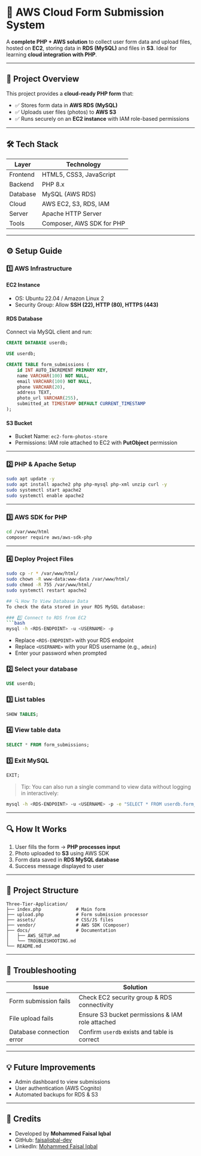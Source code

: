 # 🚀 AWS Cloud Form Submission System  

A **complete PHP + AWS solution** to collect user form data and upload files, hosted on **EC2**, storing data in **RDS (MySQL)** and files in **S3**. Ideal for learning **cloud integration with PHP**.

---

## 📌 Project Overview
This project provides a **cloud-ready PHP form** that:  
- ✅ Stores form data in **AWS RDS (MySQL)**  
- ✅ Uploads user files (photos) to **AWS S3**  
- ✅ Runs securely on an **EC2 instance** with IAM role-based permissions  

---

## 🛠️ Tech Stack
| Layer         | Technology |
|---------------|------------|
| Frontend      | HTML5, CSS3, JavaScript |
| Backend       | PHP 8.x |
| Database      | MySQL (AWS RDS) |
| Cloud         | AWS EC2, S3, RDS, IAM |
| Server        | Apache HTTP Server |
| Tools         | Composer, AWS SDK for PHP |

---

## ⚙️ Setup Guide  

### 1️⃣ AWS Infrastructure
#### EC2 Instance
- OS: Ubuntu 22.04 / Amazon Linux 2  
- Security Group: Allow **SSH (22), HTTP (80), HTTPS (443)**  

#### RDS Database
Connect via MySQL client and run:
```sql
CREATE DATABASE userdb;

USE userdb;

CREATE TABLE form_submissions (
    id INT AUTO_INCREMENT PRIMARY KEY,
    name VARCHAR(100) NOT NULL,
    email VARCHAR(100) NOT NULL,
    phone VARCHAR(20),
    address TEXT,
    photo_url VARCHAR(255),
    submitted_at TIMESTAMP DEFAULT CURRENT_TIMESTAMP
);
````

#### S3 Bucket

* Bucket Name: `ec2-form-photos-store`
* Permissions: IAM role attached to EC2 with **PutObject** permission

---

### 2️⃣ PHP & Apache Setup

```bash
sudo apt update -y
sudo apt install apache2 php php-mysql php-xml unzip curl -y
sudo systemctl start apache2
sudo systemctl enable apache2
```

---

### 3️⃣ AWS SDK for PHP

```bash
cd /var/www/html
composer require aws/aws-sdk-php
```

---

### 4️⃣ Deploy Project Files

```bash
sudo cp -r * /var/www/html/
sudo chown -R www-data:www-data /var/www/html/
sudo chmod -R 755 /var/www/html/
sudo systemctl restart apache2

## 🔍 How To View Database Data
To check the data stored in your RDS MySQL database:

### 1️⃣ Connect to RDS from EC2
```bash
mysql -h <RDS-ENDPOINT> -u <USERNAME> -p
````

* Replace `<RDS-ENDPOINT>` with your RDS endpoint
* Replace `<USERNAME>` with your RDS username (e.g., `admin`)
* Enter your password when prompted

### 2️⃣ Select your database

```sql
USE userdb;
```

### 3️⃣ List tables

```sql
SHOW TABLES;
```

### 4️⃣ View table data

```sql
SELECT * FROM form_submissions;
```

### 5️⃣ Exit MySQL

```sql
EXIT;
```

> Tip: You can also run a single command to view data without logging in interactively:

```bash
mysql -h <RDS-ENDPOINT> -u <USERNAME> -p -e "SELECT * FROM userdb.form_submissions;"
```
---

## 🔍 How It Works

1. User fills the form → **PHP processes input**
2. Photo uploaded to **S3** using AWS SDK
3. Form data saved in **RDS MySQL database**
4. Success message displayed to user

---

## 📂 Project Structure

```
Three-Tier-Application/
├── index.php             # Main form
├── upload.php            # Form submission processor
├── assets/               # CSS/JS files
├── vendor/               # AWS SDK (Composer)
├── docs/                 # Documentation
│   ├── AWS_SETUP.md
│   └── TROUBLESHOOTING.md
└── README.md
```

---

## 🚨 Troubleshooting

| Issue                     | Solution                                         |
| ------------------------- | ------------------------------------------------ |
| Form submission fails     | Check EC2 security group & RDS connectivity      |
| File upload fails         | Ensure S3 bucket permissions & IAM role attached |
| Database connection error | Confirm `userdb` exists and table is correct     |

---

## 💡 Future Improvements

* Admin dashboard to view submissions
* User authentication (AWS Cognito)
* Automated backups for RDS & S3

---

## 🙏 Credits

* Developed by **Mohammed Faisal Iqbal**
* GitHub: [faisaliqbal-dev](https://github.com/faisaliqbal-dev)
* LinkedIn: [Mohammed Faisal Iqbal](https://www.linkedin.com/in/mohammed-faisal-iqbal-4629ab344)

```
